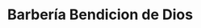 ---
title: "Barbería Bendicion de Dios"
url: /santa-ana/barberia-bendicion-de-dios/
shop: peluquería
---